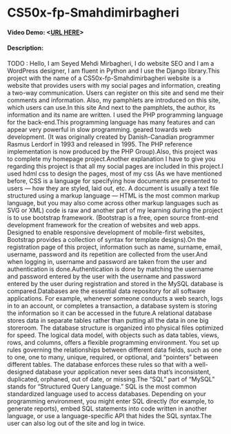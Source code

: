 # CS50x-fp-Smahdimirbagheri
#### Video Demo:  <[URL HERE](https://youtu.be/Og0ucbVDbmQ)>
#### Description:
TODO : Hello, I am Seyed Mehdi Mirbagheri, I do website SEO and I am a WordPress designer, I am fluent in Python and I use the Django library.This project with the name of a CS50x-fp-Smahdimirbagheri website is a website that provides users with my social pages and information, creating a two-way communication. Users can register on this site and send me their comments and information. Also, my pamphlets are introduced on this site, which users can use.In this site And next to the pamphlets, the author, its information and its name are written. I used the PHP programming language for the back-end.This programming language has many features and can appear very powerful in slow programming. geared towards web development. (It was originally created by Danish-Canadian programmer Rasmus Lerdorf in 1993 and released in 1995. The PHP reference implementation is now produced by the PHP Group).Also, this project was to complete my homepage project.Another explanation I have to give you regarding this project is that all my social pages are included in this project.I used hdml css to design the pages, most of my css (As we have mentioned before, CSS is a language for specifying how documents are presented to users — how they are styled, laid out, etc. A document is usually a text file structured using a markup language — HTML is the most common markup language, but you may also come across other markup languages such as SVG or XML) code is raw and another part of my learning during the project is to use bootstrap framework. (Bootstrap is a free, open source front-end development framework for the creation of websites and web apps. Designed to enable responsive development of mobile-first websites, Bootstrap provides a collection of syntax for template designs).On the registration page of this project, information such as name, surname, email, username, password and its repetition are collected from the user.And when logging in, username and password are taken from the user and authentication is done.Authentication is done by matching the username and password entered by the user with the username and password entered by the user during registration and stored in the MySQL database is compared.Databases are the essential data repository for all software applications. For example, whenever someone conducts a web search, logs in to an account, or completes a transaction, a database system is storing the information so it can be accessed in the future.A relational database stores data in separate tables rather than putting all the data in one big storeroom. The database structure is organized into physical files optimized for speed. The logical data model, with objects such as data tables, views, rows, and columns, offers a flexible programming environment. You set up rules governing the relationships between different data fields, such as one to one, one to many, unique, required, or optional, and “pointers” between different tables. The database enforces these rules so that with a well-designed database your application never sees data that’s inconsistent, duplicated, orphaned, out of date, or missing.The “SQL” part of “MySQL” stands for “Structured Query Language.” SQL is the most common standardized language used to access databases. Depending on your programming environment, you might enter SQL directly (for example, to generate reports), embed SQL statements into code written in another language, or use a language-specific API that hides the SQL syntax.The user can also log out of the site and log in twice.
